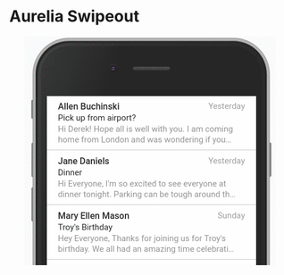 # Aurelia Swipeout

<p align="center">
  <a href="#readme">
    <img src="./preview.gif" alt="Preview" />
  </a>
</p>
